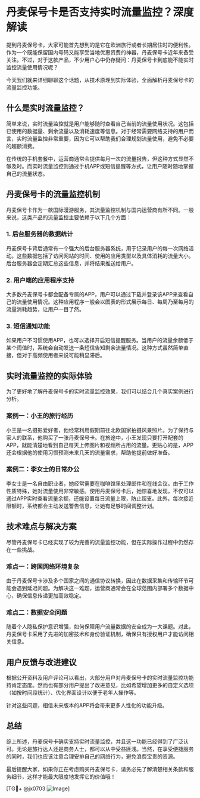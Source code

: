# 丹麦保号卡是否支持实时流量监控？深度解读

提到丹麦保号卡，大家可能首先想到的是它在欧洲旅行或者长期居住时的便利性。作为一个既能保留国内号码又能享受当地优惠资费的神器，丹麦保号卡近年来备受关注。不过，对于这款产品，不少用户心中仍存疑问：丹麦保号卡到底能不能实时监控流量使用情况呢？

今天我们就来详细聊聊这个话题，从技术原理到实际体验，全面解析丹麦保号卡的流量监控功能。

## 什么是实时流量监控？

简单来说，实时流量监控就是用户能够随时查看自己当前的流量使用状况。这包括已使用的数据量、剩余流量以及消耗速度等信息。对于经常需要网络支持的用户而言，实时流量监控非常重要，因为它可以帮助我们合理规划流量使用，避免不必要的超额消费。

在传统的手机套餐中，运营商通常会提供每月一次的流量报告，但这种方式显然不够及时。而实时流量监控则通过手机APP或短信提醒等方式，让用户随时随地掌握自己的流量状态。

## 丹麦保号卡的流量监控机制

丹麦保号卡作为一款国际漫游服务，其流量监控机制与国内运营商有所不同。一般来说，这类产品的流量监控主要依赖于以下几个方面：

### 1. **后台服务器的数据统计**
   丹麦保号卡背后通常有一个强大的后台服务器系统，用于记录用户的每一次网络活动。这些数据包括了访问网站的时间、使用的应用类型以及具体消耗的流量大小。后台服务器会定期汇总这些信息，并将结果推送给用户。

### 2. **用户端的应用程序支持**
   大多数丹麦保号卡都会配备专属的APP，用户可以通过下载并登录该APP来查看自己的流量使用情况。这种应用程序一般会以图表的形式展示每日、每周乃至每月的流量消耗趋势，让用户一目了然。

### 3. **短信通知功能**
   如果用户不习惯使用APP，也可以选择开启短信提醒服务。当用户的流量余额低于某个阈值时，系统会自动发送一条短信告知剩余流量情况。这种方式虽然简单直接，但对于高频使用者来说可能稍显滞后。

## 实时流量监控的实际体验

为了更好地了解丹麦保号卡的实时流量监控效果，我们可以结合几个真实案例进行分析。

### 案例一：小王的旅行经历
小王是一名摄影爱好者，他经常利用假期前往北欧国家拍摄风景照片。为了保持与家人的联系，他购买了一张丹麦保号卡。在旅途中，小王发现只要打开配套的APP，就能清楚地看到自己每天上传图片和视频所占用的流量。更贴心的是，APP还会根据他的使用习惯预测未来几天的流量需求，帮助他提前做好准备。

### 案例二：李女士的日常办公
李女士是一名自由职业者，她经常需要在咖啡馆里处理邮件和在线会议。由于工作性质特殊，她对流量使用非常敏感。使用丹麦保号卡后，她惊喜地发现，不仅可以通过APP实时查看流量余额，还能设置每日流量上限，防止超支。此外，每次接近限额时，系统都会主动发送警告信息，让她有足够时间调整计划。

## 技术难点与解决方案

尽管丹麦保号卡已经实现了较为完善的流量监控功能，但在实际操作过程中仍然存在一些挑战。

### 难点一：跨国网络环境复杂
由于丹麦保号卡涉及多个国家之间的通信协议转换，因此在数据采集和传输环节可能会遇到延迟问题。为解决这一难题，运营商通常会在全球范围内部署多个数据中心，确保信息传递更加高效稳定。

### 难点二：数据安全问题
随着个人隐私保护意识增强，如何保障用户流量数据的安全成为一大课题。对此，丹麦保号卡采用了先进的加密技术和身份验证机制，确保只有授权用户才能访问相关信息。

## 用户反馈与改进建议

根据公开资料及用户评论可以看出，大部分用户对丹麦保号卡的实时流量监控功能持肯定态度。然而也有部分用户提出了改进意见，比如希望增加更多的自定义选项（如按时间段统计）、优化界面设计以便于老年人操作等。

针对这些问题，相信未来版本的APP将会带来更多人性化的功能升级。

## 总结

综上所述，丹麦保号卡确实支持实时流量监控，并且这一功能已经得到了广泛认可。无论是旅行达人还是商务人士，都可以从中受益匪浅。当然，在享受便捷服务的同时，我们也应该注意合理安排自己的网络行为，避免浪费宝贵的资源。

最后提醒大家，如果你正在考虑购买丹麦保号卡，请务必先了解清楚相关条款和服务细节，这样才能最大限度地发挥它的价值哦！

[TG💪+ @jx0703 ![Image](https://github.com/user-attachments/assets/dbca1d08-cadb-493c-b0ec-ad6f7a83f270)]